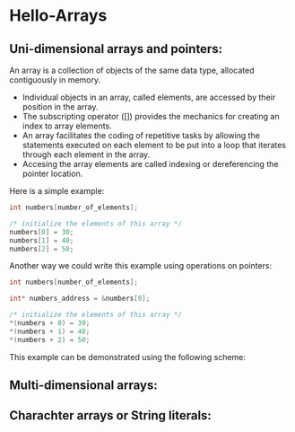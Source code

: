 # Hello-Arrays

## Uni-dimensional arrays and pointers:

An array is a collection of objects of the same data type, allocated contiguously in memory.

- Individual objects in an array, called elements, are accessed by their position in the array.
- The subscripting operator ([]) provides the mechanics for creating an index to array elements. 
- An array facilitates the coding of repetitive tasks by allowing the statements executed on each element to be put into a loop that iterates through each element in the array.
- Accesing the array elements are called indexing or dereferencing the pointer location.

Here is a simple example:
```c
int numbers[number_of_elements];

/* initialize the elements of this array */
numbers[0] = 30;
numbers[1] = 40;
numbers[2] = 50;
```

Another way we could write this example using operations on pointers:
```c
int numbers[number_of_elements];

int* numbers_address = &numbers[0];

/* initialize the elements of this array */
*(numbers + 0) = 30;
*(numbers + 1) = 40;
*(numbers + 2) = 50;
```

This example can be demonstrated using the following scheme: 


## Multi-dimensional arrays:

## Charachter arrays or String literals: